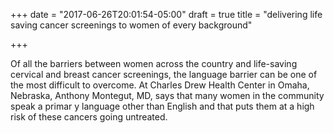 +++
date = "2017-06-26T20:01:54-05:00"
draft = true
title = "delivering life saving cancer screenings to women of every background"

+++



Of all the barriers between women across the country and life-saving cervical and breast cancer screenings, the language barrier can be one of the most difficult to overcome. At Charles Drew Health Center in Omaha, Nebraska, Anthony Montegut, MD, says that many women in the community speak a primar  y language other than English and that puts them at a high risk of these cancers going untreated.
